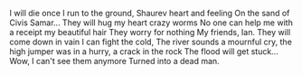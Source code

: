 I will die once I run to the ground,
Shaurev heart and feeling On the sand of Civis Samar...
They will hug my heart crazy worms
No one can help me with a receipt my beautiful hair
They worry for nothing My friends, Ian.
They will come down in vain I can fight the cold,
The river sounds a mournful cry, the high jumper was in a hurry,
a crack in the rock The flood will get stuck...
Wow, I can't see them anymore Turned into a dead man.
